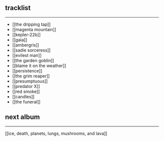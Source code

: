 ## tracklist
___
- [[the dripping tap]]
- [[magenta mountain]]
- [[kepler-22b]]
- [[gaia]]
- [[ambergris]]
- [[sadie sorceress]]
- [[evilest man]]
- [[the garden goblin]]
- [[blame it on the weather]]
- [[persistence]]
- [[the grim reaper]]
- [[presumptuous]]
- [[predator X]]
- [[red smoke]]
- [[candles]]
- [[the funeral]]
## next album
___
[[ice, death, planets, lungs, mushrooms, and lava]]